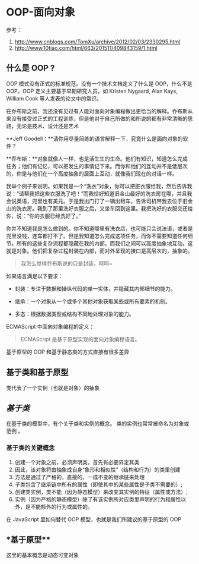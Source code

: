 # OOP-面向对象

参考：

1. <http://www.cnblogs.com/TomXu/archive/2012/02/03/2330295.html>
2. <http://www.10tiao.com/html/663/201511/409843159/1.html>

## 什么是 OOP ?

OOP 模式没有正式的标准规范。没有一个技术文档定义了什么是 OOP，什么不是 OOP。OOP 定义主要基于早期研究人员，如 Kristen Nygaard, Alan Kays, William Cook 等人发表的论文中的常识。

在乔布斯之前，我还没有见过有人能对面向对象编程做出更恰当的解释。乔布斯从来没有接受过正式的工程训练，但是他对于自己所做的和所说的都有非常清晰的思路，无论是技术、设计还是艺术

**Jeff Goodell：**请你用尽量简练的语言解释一下，究竟什么是面向对象的软件？

**乔布斯：**对象就像人一样，也是活生生的生命。他们有知识，知道怎么完成任务；他们有记忆，可以把发生的事情记下来。而你和他们的互动并不是低层次的，你是与他们在一个高度抽象的层面上互动，就像我们现在的对话一样。

我举个例子来说明。如果我是一个“洗衣”对象，你可以把脏衣服给我，然后告诉我说：“请帮我把这些衣服洗了吧！”而我恰好知道旧金山最好的洗衣房在哪，并且我会说英语，兜里也有美元。于是我出门打了一辆出租车，告诉司机带我去位于旧金山的洗衣房。我到了那里洗好衣服之后，又坐车回到这里。我把洗好的衣服交还给你，说：“你的衣服已经洗好了。”

你并不知道我是怎么做到的。你不知道哪里有洗衣店，也可能只会说法语，或者是兜里没钱，连车都打不了。但是我知道怎么完成这项任务，而你不需要知道任何细节。所有的这些复杂流程都隐藏在我的内部，而我们之间可以高度抽象地互动。这就是对象。他们把复杂过程封装在内部，而对外呈现的接口是高层次的，抽象的。

> 我怎么觉得乔布斯说的只是封装，呵呵~

如果语言满足以下要求：

- 封装：专注于数据和操纵代码的单一实体，并隐藏其内部细节的能力。

- 继承：一个对象从一个或多个其他对象获取某些或所有要素的机制。

- 多态：根据数据类型或结构不同地处理对象的能力。

ECMAScript 中面向对象编程的定义：

> ECMAScript 是基于原型实现的面向对象编程语言。

基于原型的 OOP 和基于静态类的方式直接有很多差异

## 基于类和基于原型

类代表了一个实例（也就是对象）的抽象

## _基于类_

在基于类的模型中，有个关于类和实例的概念。 类的实例也常常被命名为对象或范例 。

### **基于类的关键概念**

1.  创建一个对象之前，必须声明类，首先有必要界定其类
2.  因此，该对象将由抽象成自身“象形和相似性”（结构和行为）的类里创建
3.  方法是通过了严格的，直接的，一成不变的继承链来处理
4.  子类包含了继承链中所有的属性（即使其中的某些属性是子类不需要的）;
5.  创建类实例，类不能（因为静态模型）来改变其实例的特征（属性或方法）;
6.  实例（因为严格的静态模型）除了有该实例所对应类里声明的行为和属性以外，是不能额外的行为或属性的。

在 JavaScript 里如何替代 OOP 模型，也就是我们所建议的基于原型的 OOP

## \*基于原型\*\*

这里的基本概念是动态可变对象

<!--stackedit_data:
eyJoaXN0b3J5IjpbMjc4NzIxMDE3XX0=
-->

